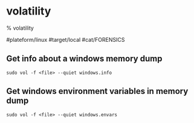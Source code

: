 # volatility

% volatility

#plateform/linux #target/local #cat/FORENSICS

## Get info about a windows memory dump
```
sudo vol -f <file> --quiet windows.info
```

## Get windows environment variables in memory dump
```
sudo vol -f <file> --quiet windows.envars
```